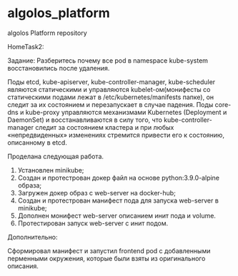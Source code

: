 # algolos_platform
algolos Platform repository

HomeTask2:

Задание:
Разберитесь почему все pod в namespace kube-system восстановились после удаления.

Поды etcd, kube-apiserver,  kube-controller-manager,  kube-scheduler являются статическими и управляются kubelet-ом(монифесты со статическими подами лежат в /etc/kubernetes/manifests папке), он следит за их состоянием и перезапускает в случае падения.
Поды core-dns и kube-proxy управляются механизмами Kubernetes (Deployment и DaemonSet) и восстанавливаются в силу того, что kube-controller-manager следит за состоянием кластера и при любых «непредвиденных» изменениях стремится привести его к состоянию, описанному в etcd.


Проделана следующая работа.
1. Установлен minikube;
2. Создан и протестрован докер файл на основе python:3.9.0-alpine образа;
3. Загружен докер образ с web-server на docker-hub;
4. Создан и протестрован манифест пода для запуска web-server в minikube;
5. Дополнен монифест web-server описанием инит пода и volume.
6. Протестирован запуск web-server с инит подом.

Дополнительно:

Сформировал манифест и запустил frontend pod с добавленными перменными окружения, которые были взяты из оригинального описания.